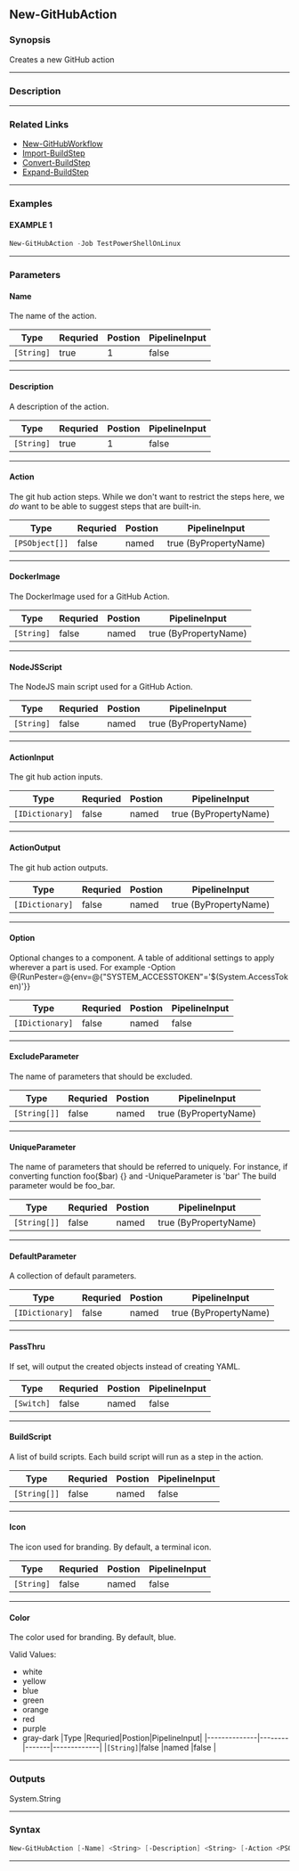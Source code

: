 
New-GitHubAction
----------------
### Synopsis
Creates a new GitHub action

---
### Description
---
### Related Links
* [New-GitHubWorkflow](New-GitHubWorkflow.md)
* [Import-BuildStep](Import-BuildStep.md)
* [Convert-BuildStep](Convert-BuildStep.md)
* [Expand-BuildStep](Expand-BuildStep.md)
---
### Examples
#### EXAMPLE 1
```PowerShell
New-GitHubAction -Job TestPowerShellOnLinux
```

---
### Parameters
#### **Name**

The name of the action.



|Type          |Requried|Postion|PipelineInput|
|--------------|--------|-------|-------------|
|```[String]```|true    |1      |false        |
---
#### **Description**

A description of the action.



|Type          |Requried|Postion|PipelineInput|
|--------------|--------|-------|-------------|
|```[String]```|true    |1      |false        |
---
#### **Action**

The git hub action steps.
While we don't want to restrict the steps here, we _do_ want to be able to suggest steps that are built-in.



|Type              |Requried|Postion|PipelineInput        |
|------------------|--------|-------|---------------------|
|```[PSObject[]]```|false   |named  |true (ByPropertyName)|
---
#### **DockerImage**

The DockerImage used for a GitHub Action.



|Type          |Requried|Postion|PipelineInput        |
|--------------|--------|-------|---------------------|
|```[String]```|false   |named  |true (ByPropertyName)|
---
#### **NodeJSScript**

The NodeJS main script used for a GitHub Action.



|Type          |Requried|Postion|PipelineInput        |
|--------------|--------|-------|---------------------|
|```[String]```|false   |named  |true (ByPropertyName)|
---
#### **ActionInput**

The git hub action inputs.



|Type               |Requried|Postion|PipelineInput        |
|-------------------|--------|-------|---------------------|
|```[IDictionary]```|false   |named  |true (ByPropertyName)|
---
#### **ActionOutput**

The git hub action outputs.



|Type               |Requried|Postion|PipelineInput        |
|-------------------|--------|-------|---------------------|
|```[IDictionary]```|false   |named  |true (ByPropertyName)|
---
#### **Option**

Optional changes to a component.
A table of additional settings to apply wherever a part is used.
For example -Option @{RunPester=@{env=@{"SYSTEM_ACCESSTOKEN"='$(System.AccessToken)'}}



|Type               |Requried|Postion|PipelineInput|
|-------------------|--------|-------|-------------|
|```[IDictionary]```|false   |named  |false        |
---
#### **ExcludeParameter**

The name of parameters that should be excluded.



|Type            |Requried|Postion|PipelineInput        |
|----------------|--------|-------|---------------------|
|```[String[]]```|false   |named  |true (ByPropertyName)|
---
#### **UniqueParameter**

The name of parameters that should be referred to uniquely.
For instance, if converting function foo($bar) {} and -UniqueParameter is 'bar'
The build parameter would be foo_bar.



|Type            |Requried|Postion|PipelineInput        |
|----------------|--------|-------|---------------------|
|```[String[]]```|false   |named  |true (ByPropertyName)|
---
#### **DefaultParameter**

A collection of default parameters.



|Type               |Requried|Postion|PipelineInput        |
|-------------------|--------|-------|---------------------|
|```[IDictionary]```|false   |named  |true (ByPropertyName)|
---
#### **PassThru**

If set, will output the created objects instead of creating YAML.



|Type          |Requried|Postion|PipelineInput|
|--------------|--------|-------|-------------|
|```[Switch]```|false   |named  |false        |
---
#### **BuildScript**

A list of build scripts.  Each build script will run as a step in the action.



|Type            |Requried|Postion|PipelineInput|
|----------------|--------|-------|-------------|
|```[String[]]```|false   |named  |false        |
---
#### **Icon**

The icon used for branding.  By default, a terminal icon.



|Type          |Requried|Postion|PipelineInput|
|--------------|--------|-------|-------------|
|```[String]```|false   |named  |false        |
---
#### **Color**

The color used for branding.  By default, blue.



Valid Values:

* white
* yellow
* blue
* green
* orange
* red
* purple
* gray-dark
|Type          |Requried|Postion|PipelineInput|
|--------------|--------|-------|-------------|
|```[String]```|false   |named  |false        |
---
### Outputs
System.String


---
### Syntax
```PowerShell
New-GitHubAction [-Name] <String> [-Description] <String> [-Action <PSObject[]>] [-DockerImage <String>] [-NodeJSScript <String>] [-ActionInput <IDictionary>] [-ActionOutput <IDictionary>] [-Option <IDictionary>] [-ExcludeParameter <String[]>] [-UniqueParameter <String[]>] [-DefaultParameter <IDictionary>] [-PassThru] [-BuildScript <String[]>] [-Icon <String>] [-Color <String>] [<CommonParameters>]
```
---


